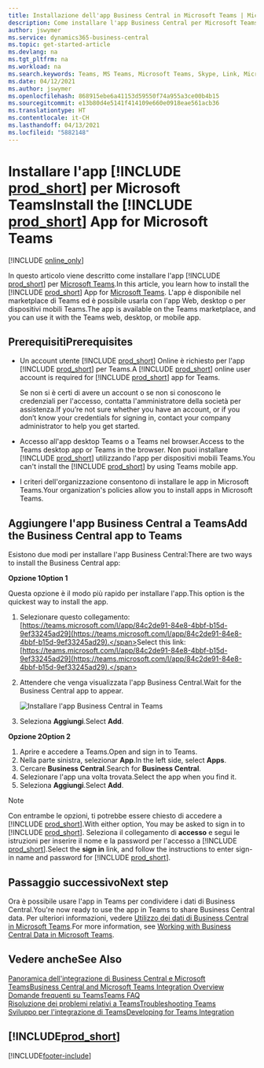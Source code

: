 ```yaml
---
title: Installazione dell'app Business Central in Microsoft Teams | Microsoft Docs
description: Come installare l'app Business Central per Microsoft Teams.
author: jswymer
ms.service: dynamics365-business-central
ms.topic: get-started-article
ms.devlang: na
ms.tgt_pltfrm: na
ms.workload: na
ms.search.keywords: Teams, MS Teams, Microsoft Teams, Skype, Link, Microsoft 365, collaborate, collaboration, teamwork
ms.date: 04/12/2021
ms.author: jswymer
ms.openlocfilehash: 868915ebe6a41153d59550f74a955a3ce00b4b15
ms.sourcegitcommit: e13b80d4e5141f414109e660e0918eae561acb36
ms.translationtype: HT
ms.contentlocale: it-CH
ms.lasthandoff: 04/13/2021
ms.locfileid: "5882148"
---
```

# <a name="install-the-prod_short-app-for-microsoft-teams"></a><span data-ttu-id="6dba5-103">Installare l'app [!INCLUDE [prod_short](includes/prod_short.md)] per Microsoft Teams</span><span class="sxs-lookup"><span data-stu-id="6dba5-103">Install the [!INCLUDE [prod_short](includes/prod_short.md)] App for Microsoft Teams</span></span>

[!INCLUDE [online_only](includes/online_only.md)]

<span data-ttu-id="6dba5-104">In questo articolo viene descritto come installare l'app [!INCLUDE [prod_short](includes/prod_short.md)] per [Microsoft Teams](https://www.microsoft.com/en-us/microsoft-365/microsoft-teams).</span><span class="sxs-lookup"><span data-stu-id="6dba5-104">In this article, you learn how to install the [!INCLUDE [prod_short](includes/prod_short.md)] App for [Microsoft Teams](https://www.microsoft.com/en-us/microsoft-365/microsoft-teams).</span></span> <span data-ttu-id="6dba5-105">L'app è disponibile nel marketplace di Teams ed è possibile usarla con l'app Web, desktop o per dispositivi mobili Teams.</span><span class="sxs-lookup"><span data-stu-id="6dba5-105">The app is available on the Teams marketplace, and you can use it with the Teams web, desktop, or mobile app.</span></span>

## <a name="prerequisites"></a><span data-ttu-id="6dba5-106">Prerequisiti</span><span class="sxs-lookup"><span data-stu-id="6dba5-106">Prerequisites</span></span>

- <span data-ttu-id="6dba5-107">Un account utente [!INCLUDE [prod_short](includes/prod_short.md)] Online è richiesto per l'app [!INCLUDE [prod_short](includes/prod_short.md)] per Teams.</span><span class="sxs-lookup"><span data-stu-id="6dba5-107">A [!INCLUDE [prod_short](includes/prod_short.md)] online user account is required for [!INCLUDE [prod_short](includes/prod_short.md)] app for Teams.</span></span>

    <span data-ttu-id="6dba5-108">Se non si è certi di avere un account o se non si conoscono le credenziali per l'accesso, contatta l'amministratore della società per assistenza.</span><span class="sxs-lookup"><span data-stu-id="6dba5-108">If you’re not sure whether you have an account, or if you don’t know your credentials for signing in, contact your company administrator to help you get started.</span></span>

- <span data-ttu-id="6dba5-109">Accesso all'app desktop Teams o a Teams nel browser.</span><span class="sxs-lookup"><span data-stu-id="6dba5-109">Access to the Teams desktop app or Teams in the browser.</span></span> <span data-ttu-id="6dba5-110">Non puoi installare [!INCLUDE [prod_short](includes/prod_short.md)] utilizzando l'app per dispositivi mobili Teams.</span><span class="sxs-lookup"><span data-stu-id="6dba5-110">You can't install the [!INCLUDE [prod_short](includes/prod_short.md)] by using Teams mobile app.</span></span>

- <span data-ttu-id="6dba5-111">I criteri dell'organizzazione consentono di installare le app in Microsoft Teams.</span><span class="sxs-lookup"><span data-stu-id="6dba5-111">Your organization's policies allow you to install apps in Microsoft Teams.</span></span>

## <a name="add-the-business-central-app-to-teams"></a><span data-ttu-id="6dba5-112">Aggiungere l'app Business Central a Teams</span><span class="sxs-lookup"><span data-stu-id="6dba5-112">Add the Business Central app to Teams</span></span>

<span data-ttu-id="6dba5-113">Esistono due modi per installare l'app Business Central:</span><span class="sxs-lookup"><span data-stu-id="6dba5-113">There are two ways to install the Business Central app:</span></span>

<span data-ttu-id="6dba5-114">**Opzione 1**</span><span class="sxs-lookup"><span data-stu-id="6dba5-114">**Option 1**</span></span>

<span data-ttu-id="6dba5-115">Questa opzione è il modo più rapido per installare l'app.</span><span class="sxs-lookup"><span data-stu-id="6dba5-115">This option is the quickest way to install the app.</span></span>

1. <span data-ttu-id="6dba5-116">Selezionare questo collegamento: [https://teams.microsoft.com/l/app/84c2de91-84e8-4bbf-b15d-9ef33245ad29](https://teams.microsoft.com/l/app/84c2de91-84e8-4bbf-b15d-9ef33245ad29).</span><span class="sxs-lookup"><span data-stu-id="6dba5-116">Select this link: [https://teams.microsoft.com/l/app/84c2de91-84e8-4bbf-b15d-9ef33245ad29](https://teams.microsoft.com/l/app/84c2de91-84e8-4bbf-b15d-9ef33245ad29).</span></span>

2. <span data-ttu-id="6dba5-117">Attendere che venga visualizzata l'app Business Central.</span><span class="sxs-lookup"><span data-stu-id="6dba5-117">Wait for the Business Central app to appear.</span></span>

    ![Installare l'app Business Central in Teams](media/teams-install-app.png)

3. <span data-ttu-id="6dba5-119">Seleziona **Aggiungi**.</span><span class="sxs-lookup"><span data-stu-id="6dba5-119">Select **Add**.</span></span>

<span data-ttu-id="6dba5-120">**Opzione 2**</span><span class="sxs-lookup"><span data-stu-id="6dba5-120">**Option 2**</span></span>

1. <span data-ttu-id="6dba5-121">Aprire e accedere a Teams.</span><span class="sxs-lookup"><span data-stu-id="6dba5-121">Open and sign in to Teams.</span></span>
2. <span data-ttu-id="6dba5-122">Nella parte sinistra, selezionar **App**.</span><span class="sxs-lookup"><span data-stu-id="6dba5-122">In the left side, select **Apps**.</span></span>
3. <span data-ttu-id="6dba5-123">Cercare **Business Central**.</span><span class="sxs-lookup"><span data-stu-id="6dba5-123">Search for **Business Central**.</span></span>
4. <span data-ttu-id="6dba5-124">Selezionare l'app una volta trovata.</span><span class="sxs-lookup"><span data-stu-id="6dba5-124">Select the app when you find it.</span></span>
5. <span data-ttu-id="6dba5-125">Seleziona **Aggiungi**.</span><span class="sxs-lookup"><span data-stu-id="6dba5-125">Select **Add**.</span></span>

> [!NOTE]
> <span data-ttu-id="6dba5-126">Con entrambe le opzioni, ti potrebbe essere chiesto di accedere a [!INCLUDE [prod_short](includes/prod_short.md)].</span><span class="sxs-lookup"><span data-stu-id="6dba5-126">With either option, You may be asked to sign in to [!INCLUDE [prod_short](includes/prod_short.md)].</span></span> <span data-ttu-id="6dba5-127">Seleziona il collegamento di **accesso** e segui le istruzioni per inserire il nome e la password per l'accesso a [!INCLUDE [prod_short](includes/prod_short.md)].</span><span class="sxs-lookup"><span data-stu-id="6dba5-127">Select the **sign in** link, and follow the instructions to enter sign-in name and password for [!INCLUDE [prod_short](includes/prod_short.md)].</span></span>

## <a name="next-step"></a><span data-ttu-id="6dba5-128">Passaggio successivo</span><span class="sxs-lookup"><span data-stu-id="6dba5-128">Next step</span></span>

<span data-ttu-id="6dba5-129">Ora è possibile usare l'app in Teams per condividere i dati di Business Central.</span><span class="sxs-lookup"><span data-stu-id="6dba5-129">You're now ready to use the app in Teams to share Business Central data.</span></span> <span data-ttu-id="6dba5-130">Per ulteriori informazioni, vedere [Utilizzo dei dati di Business Central in Microsoft Teams](across-working-with-teams.md).</span><span class="sxs-lookup"><span data-stu-id="6dba5-130">For more information, see [Working with Business Central Data in Microsoft Teams](across-working-with-teams.md).</span></span>

## <a name="see-also"></a><span data-ttu-id="6dba5-131">Vedere anche</span><span class="sxs-lookup"><span data-stu-id="6dba5-131">See Also</span></span>

[<span data-ttu-id="6dba5-132">Panoramica dell'integrazione di Business Central e Microsoft Teams</span><span class="sxs-lookup"><span data-stu-id="6dba5-132">Business Central and Microsoft Teams Integration Overview</span></span>](across-teams-overview.md)  
[<span data-ttu-id="6dba5-133">Domande frequenti su Teams</span><span class="sxs-lookup"><span data-stu-id="6dba5-133">Teams FAQ</span></span>](teams-faq.md)  
[<span data-ttu-id="6dba5-134">Risoluzione dei problemi relativi a Teams</span><span class="sxs-lookup"><span data-stu-id="6dba5-134">Troubleshooting Teams</span></span>](admin-teams-troubleshooting.md)  
[<span data-ttu-id="6dba5-135">Sviluppo per l'integrazione di Teams</span><span class="sxs-lookup"><span data-stu-id="6dba5-135">Developing for Teams Integration</span></span>](/dynamics365/business-central/dev-itpro/developer/devenv-develop-for-teams)  

## [!INCLUDE[prod_short](includes/free_trial_md.md)]  


[!INCLUDE[footer-include](includes/footer-banner.md)]